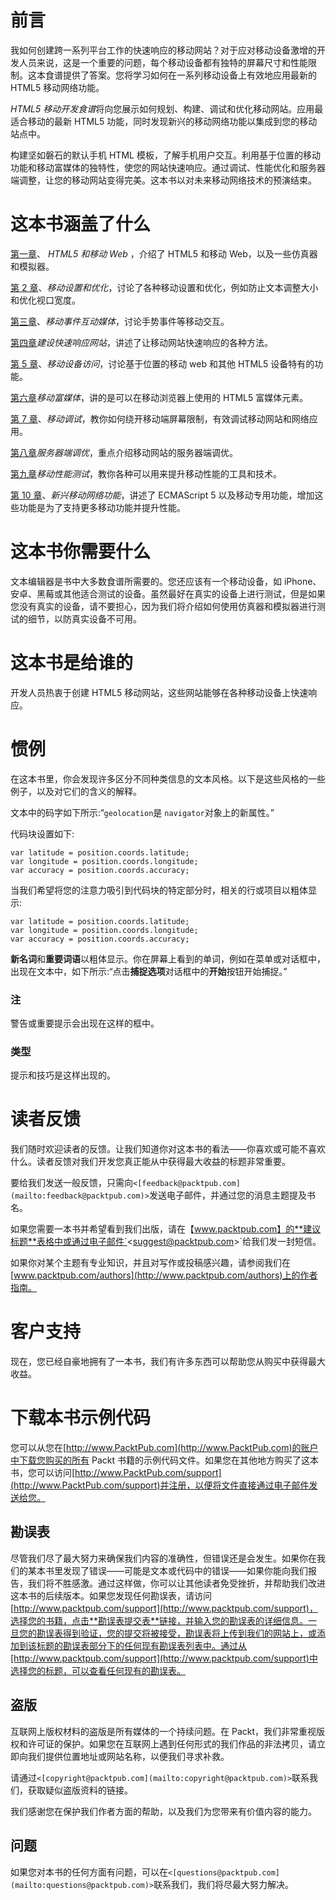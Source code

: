 # 前言

我如何创建跨一系列平台工作的快速响应的移动网站？对于应对移动设备激增的开发人员来说，这是一个重要的问题，每个移动设备都有独特的屏幕尺寸和性能限制。这本食谱提供了答案。您将学习如何在一系列移动设备上有效地应用最新的 HTML5 移动网络功能。

*HTML5 移动开发食谱*将向您展示如何规划、构建、调试和优化移动网站。应用最适合移动的最新 HTML5 功能，同时发现新兴的移动网络功能以集成到您的移动站点中。

构建坚如磐石的默认手机 HTML 模板，了解手机用户交互。利用基于位置的移动功能和移动富媒体的独特性，使您的网站快速响应。通过调试、性能优化和服务器端调整，让您的移动网站变得完美。这本书以对未来移动网络技术的预演结束。

# 这本书涵盖了什么

[第一章](01.html "Chapter 1. HTML5 and the Mobile Web")、 *HTML5 和移动 Web* ，介绍了 HTML5 和移动 Web，以及一些仿真器和模拟器。

[第 2 章](02.html "Chapter 2. Mobile Setup and Optimization")、*移动设置和优化*，讨论了各种移动设置和优化，例如防止文本调整大小和优化视口宽度。

[第三章](03.html "Chapter 3. Interactive Media with Mobile Events")、*移动事件互动媒体*，讨论手势事件等移动交互。

[第四章](04.html "Chapter 4. Building Fast and Responsive Websites")*建设快速响应网站*，讲述了让移动网站快速响应的各种方法。

[第 5 章](05.html "Chapter 5. Mobile Device Access")、*移动设备访问*，讨论基于位置的移动 web 和其他 HTML5 设备特有的功能。

[第六章](06.html "Chapter 6. Mobile Rich Media")*移动富媒体*，讲的是可以在移动浏览器上使用的 HTML5 富媒体元素。

[第 7 章](07.html "Chapter 7. Mobile Debugging")、*移动调试*，教你如何绕开移动端屏幕限制，有效调试移动网站和网络应用。

[第八章](08.html "Chapter 8. Server-Side Tuning")*服务器端调优*，重点介绍移动网站的服务器端调优。

[第九章](09.html "Chapter 9. Mobile Performance Testing")*移动性能测试*，教你各种可以用来提升移动性能的工具和技术。

[第 10 章](10.html "Chapter 10. Emerging Mobile Web Features")、*新兴移动网络功能*，讲述了 ECMAScript 5 以及移动专用功能，增加这些功能是为了支持更多移动功能并提升性能。

# 这本书你需要什么

文本编辑器是书中大多数食谱所需要的。您还应该有一个移动设备，如 iPhone、安卓、黑莓或其他适合测试的设备。虽然最好在真实的设备上进行测试，但是如果您没有真实的设备，请不要担心，因为我们将介绍如何使用仿真器和模拟器进行测试的细节，以防真实设备不可用。

# 这本书是给谁的

开发人员热衷于创建 HTML5 移动网站，这些网站能够在各种移动设备上快速响应。

# 惯例

在这本书里，你会发现许多区分不同种类信息的文本风格。以下是这些风格的一些例子，以及对它们的含义的解释。

文本中的码字如下所示:“`geolocation`是 `navigator`对象上的新属性。”

代码块设置如下:

```
var latitude = position.coords.latitude;
var longitude = position.coords.longitude;
var accuracy = position.coords.accuracy;

```

当我们希望将您的注意力吸引到代码块的特定部分时，相关的行或项目以粗体显示:

```
var latitude = position.coords.latitude;
var longitude = position.coords.longitude;
var accuracy = position.coords.accuracy;

```

**新名词**和**重要词语**以粗体显示。你在屏幕上看到的单词，例如在菜单或对话框中，出现在文本中，如下所示:“点击**捕捉选项**对话框中的**开始**按钮开始捕捉。”

### 注

警告或重要提示会出现在这样的框中。

### 类型

提示和技巧是这样出现的。

# 读者反馈

我们随时欢迎读者的反馈。让我们知道你对这本书的看法——你喜欢或可能不喜欢什么。读者反馈对我们开发您真正能从中获得最大收益的标题非常重要。

要给我们发送一般反馈，只需向`<[feedback@packtpub.com](mailto:feedback@packtpub.com)>`发送电子邮件，并通过您的消息主题提及书名。

如果您需要一本书并希望看到我们出版，请在【www.packtpub.com】的**建议标题**表格中或通过电子邮件`<[suggest@packtpub.com](mailto:suggest@packtpub.com)>`给我们发一封短信。

如果你对某个主题有专业知识，并且对写作或投稿感兴趣，请参阅我们在[www.packtpub.com/authors](http://www.packtpub.com/authors)上的作者指南。

# 客户支持

现在，您已经自豪地拥有了一本书，我们有许多东西可以帮助您从购买中获得最大收益。

# 下载本书示例代码

您可以从您在[http://www.PacktPub.com](http://www.PacktPub.com)的账户中下载您购买的所有 Packt 书籍的示例代码文件。如果您在其他地方购买了这本书，您可以访问[http://www.PacktPub.com/support](http://www.PacktPub.com/support)并注册，以便将文件直接通过电子邮件发送给您。

## 勘误表

尽管我们尽了最大努力来确保我们内容的准确性，但错误还是会发生。如果你在我们的某本书里发现了错误——可能是文本或代码中的错误——如果你能向我们报告，我们将不胜感激。通过这样做，你可以让其他读者免受挫折，并帮助我们改进这本书的后续版本。如果您发现任何勘误表，请访问[http://www.packtpub.com/support](http://www.packtpub.com/support)，选择您的书籍，点击**勘误表提交表**链接，并输入您的勘误表的详细信息。一旦您的勘误表得到验证，您的提交将被接受，勘误表将上传到我们的网站上，或添加到该标题的勘误表部分下的任何现有勘误表列表中。通过从[http://www.packtpub.com/support](http://www.packtpub.com/support)中选择您的标题，可以查看任何现有的勘误表。

## 盗版

互联网上版权材料的盗版是所有媒体的一个持续问题。在 Packt，我们非常重视版权和许可证的保护。如果您在互联网上遇到任何形式的我们作品的非法拷贝，请立即向我们提供位置地址或网站名称，以便我们寻求补救。

请通过`<[copyright@packtpub.com](mailto:copyright@packtpub.com)>`联系我们，获取疑似盗版资料的链接。

我们感谢您在保护我们作者方面的帮助，以及我们为您带来有价值内容的能力。

## 问题

如果您对本书的任何方面有问题，可以在`<[questions@packtpub.com](mailto:questions@packtpub.com)>`联系我们，我们将尽最大努力解决。